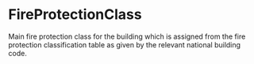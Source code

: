 FireProtectionClass
===================

Main fire protection class for the building which is assigned from the fire protection classification table as given by the relevant national building code.
